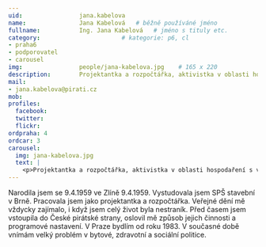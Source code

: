 ```yaml
---
uid:                jana.kabelova
name:               Jana Kabelová  	# běžně používáné jméno
fullname: 			Ing. Jana Kabelová   # jméno s tituly etc.
category:                       # kategorie: p6, cl
- praha6
- podporovatel
- carousel
img: 		        people/jana-kabelova.jpg    # 165 x 220
description:        Projektantka a rozpočtářka, aktivistka v oblasti hospodaření s veřejnými financemi a majetkem Prahy 6. # kratký popis, max 160 znaků
mail:
- jana.kabelova@pirati.cz
mob: 				
profiles:
  facebook: 
  twitter: 
  flickr: 
ordpraha: 4
ordcar: 3
carousel:
  img: jana-kabelova.jpg
  text: |
    <p>Projektantka a rozpočtářka, aktivistka v oblasti hospodaření s veřejnými financemi a majetkem Prahy 6.</p>
---
```

Narodila jsem se 9.4.1959 ve Zlíně 9.4.1959. Vystudovala jsem SPŠ stavební v Brně. Pracovala jsem jako projektantka a rozpočtářka. Veřejné dění mě vždycky zajímalo, i když jsem celý život byla nestraník. Před časem jsem vstoupila do České pirátské strany, oslovil mě způsob jejich činnosti a programové nastavení.  V Praze bydlím od roku 1983. V současné době vnímám velký problém v bytové, zdravotní a sociální politice.  